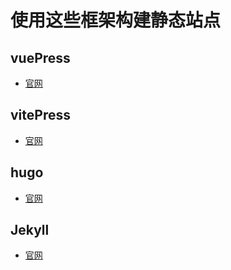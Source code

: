 # 使用这些框架构建静态站点

## vuePress

- [官网](https://vuepress.vuejs.org/zh/)

## vitePress

- [官网](https://vitepress.dev/zh/)

## hugo

- [官网](https://gohugo.io/)

## Jekyll

- [官网](https://www.jekyll.com.cn/)